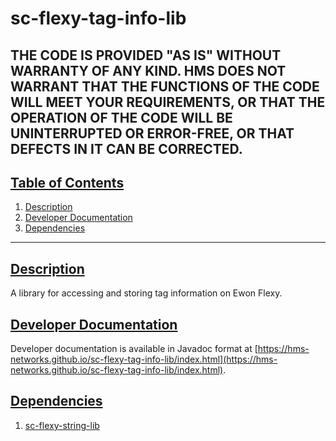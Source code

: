 # sc-flexy-tag-info-lib

THE CODE IS PROVIDED "AS IS" WITHOUT WARRANTY OF ANY KIND. HMS DOES NOT WARRANT THAT THE FUNCTIONS OF THE CODE WILL MEET YOUR REQUIREMENTS, OR THAT THE OPERATION OF THE CODE WILL BE UNINTERRUPTED OR ERROR-FREE, OR THAT DEFECTS IN IT CAN BE CORRECTED.
---

## [Table of Contents](#table-of-contents)

1. [Description](#description)
2. [Developer Documentation](#developer-documentation)
3. [Dependencies](#dependencies)

---

## [Description](#table-of-contents)

A library for accessing and storing tag information on Ewon Flexy.

## [Developer Documentation](#table-of-contents)

Developer documentation is available in Javadoc format at [https://hms-networks.github.io/sc-flexy-tag-info-lib/index.html](https://hms-networks.github.io/sc-flexy-tag-info-lib/index.html).

## [Dependencies](#table-of-contents)
1. [sc-flexy-string-lib](https://github.com/hms-networks/sc-flexy-string-lib)